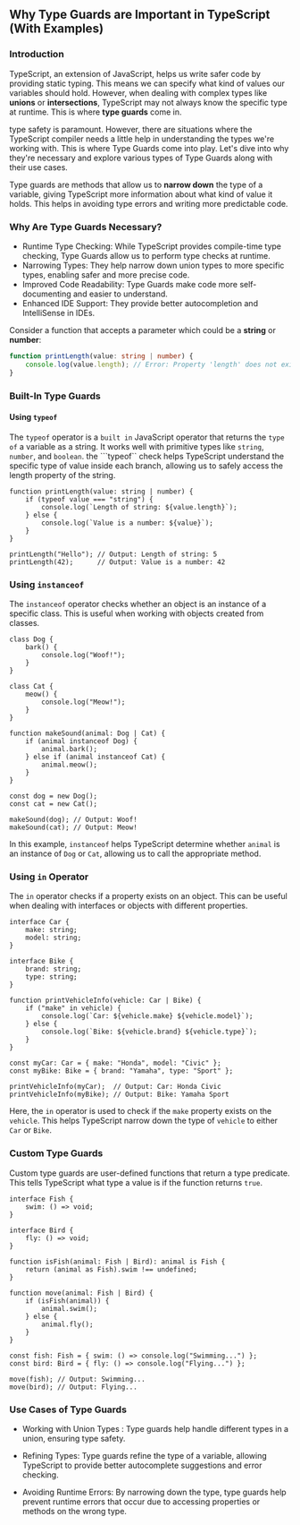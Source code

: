 ## Why Type Guards are Important in TypeScript (With Examples)

### Introduction

TypeScript, an extension of JavaScript, helps us write safer code by providing static typing. This means we can specify what kind of values our variables should hold. However, when dealing with complex types like **unions** or **intersections**, TypeScript may not always know the specific type at runtime. This is where **type guards** come in.

type safety is paramount. However, there are situations where the TypeScript compiler needs a little help in understanding the types we're working with. This is where Type Guards come into play. Let's dive into why they're necessary and explore various types of Type Guards along with their use cases.

Type guards are methods that allow us to **narrow down** the type of a variable, giving TypeScript more information about what kind of value it holds. This helps in avoiding type errors and writing more predictable code.

### Why Are Type Guards Necessary?

- Runtime Type Checking: While TypeScript provides compile-time type checking, Type Guards allow us to perform type checks at runtime.
- Narrowing Types: They help narrow down union types to more specific types, enabling safer and more precise code.
- Improved Code Readability: Type Guards make code more self-documenting and easier to understand.
- Enhanced IDE Support: They provide better autocompletion and IntelliSense in IDEs.

Consider a function that accepts a parameter which could be a **string** or **number**:

```typescript
function printLength(value: string | number) {
    console.log(value.length); // Error: Property 'length' does not exist on type 'number'.
}
```


### Built-In Type Guards

#### Using ```typeof``` 

The ```typeof``` operator is a ```built in``` JavaScript operator that returns the ```type of``` a variable as a string. It works well with primitive types like ```string```, ```number```, and ```boolean```.
the ```typeof`` check helps TypeScript understand the specific type of value inside each branch, allowing us to safely access the length property of the string.
```
function printLength(value: string | number) {
    if (typeof value === "string") {
        console.log(`Length of string: ${value.length}`);
    } else {
        console.log(`Value is a number: ${value}`);
    }
}

printLength("Hello"); // Output: Length of string: 5
printLength(42);      // Output: Value is a number: 42
```


### Using ```instanceof```
The ```instanceof``` operator checks whether an object is an instance of a specific class. This is useful when working with objects created from classes.

```
class Dog {
    bark() {
        console.log("Woof!");
    }
}

class Cat {
    meow() {
        console.log("Meow!");
    }
}

function makeSound(animal: Dog | Cat) {
    if (animal instanceof Dog) {
        animal.bark();
    } else if (animal instanceof Cat) {
        animal.meow();
    }
}

const dog = new Dog();
const cat = new Cat();

makeSound(dog); // Output: Woof!
makeSound(cat); // Output: Meow!

```

In this example, ```instanceof``` helps TypeScript determine whether ```animal``` is an instance of ```Dog``` or ```Cat```, allowing us to call the appropriate method.


### Using ```in``` Operator

The ```in``` operator checks if a property exists on an object. This can be useful when dealing with interfaces or objects with different properties.

```
interface Car {
    make: string;
    model: string;
}

interface Bike {
    brand: string;
    type: string;
}

function printVehicleInfo(vehicle: Car | Bike) {
    if ("make" in vehicle) {
        console.log(`Car: ${vehicle.make} ${vehicle.model}`);
    } else {
        console.log(`Bike: ${vehicle.brand} ${vehicle.type}`);
    }
}

const myCar: Car = { make: "Honda", model: "Civic" };
const myBike: Bike = { brand: "Yamaha", type: "Sport" };

printVehicleInfo(myCar);  // Output: Car: Honda Civic
printVehicleInfo(myBike); // Output: Bike: Yamaha Sport

```

Here, the ```in``` operator is used to check if the ```make``` property exists on the ```vehicle```. This helps TypeScript narrow down the type of ```vehicle``` to either ```Car``` or ```Bike```.


### Custom Type Guards 

Custom type guards are user-defined functions that return a type predicate. This tells TypeScript what type a value is if the function returns ```true```.

```
interface Fish {
    swim: () => void;
}

interface Bird {
    fly: () => void;
}

function isFish(animal: Fish | Bird): animal is Fish {
    return (animal as Fish).swim !== undefined;
}

function move(animal: Fish | Bird) {
    if (isFish(animal)) {
        animal.swim();
    } else {
        animal.fly();
    }
}

const fish: Fish = { swim: () => console.log("Swimming...") };
const bird: Bird = { fly: () => console.log("Flying...") };

move(fish); // Output: Swimming...
move(bird); // Output: Flying...

```

### Use Cases of Type Guards 
- Working with Union Types : Type guards help handle different types in a union, ensuring type safety.

- Refining Types: Type guards refine the type of a variable, allowing TypeScript to provide better autocomplete suggestions and error checking.

- Avoiding Runtime Errors: By narrowing down the type, type guards help prevent runtime errors that occur due to accessing properties or methods on the wrong type.